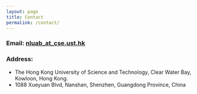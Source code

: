 ```yaml
---
layout: page
title: Contact
permalink: /contact/
---
```


### Email: [nluab_at_cse.ust.hk](mailto:nluab@cse.ust.hk)
### Address: 
- The Hong Kong University of Science and Technology, Clear Water Bay, Kowloon, Hong Kong.
- 1088 Xueyuan Blvd, Nanshan, Shenzhen, Guangdong Province, China
